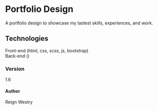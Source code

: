 # Portfolio Design
A portfolio design to showcase my lastest skills, experiences, and work.

## Technologies
Front-end (html, css, scss, js, bootstrap)<br>
Back-end ()<br>


### Version 
1.6


#### Author
 Reign Westry
 
